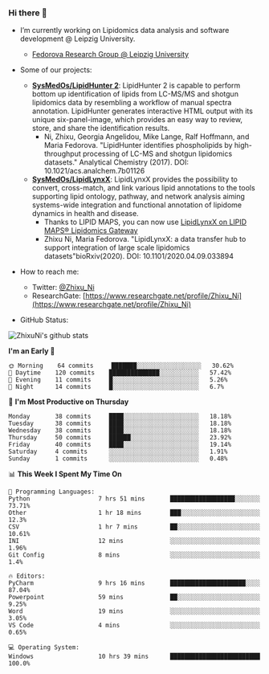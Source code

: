 ### Hi there 👋

- I’m currently working on Lipidomics data analysis and software development @ Leipzig University.
  + [Fedorova Research Group @ Leipzig University](https://home.uni-leipzig.de/fedorova/)
- Some of our projects:
  + **[SysMedOs/LipidHunter 2](https://github.com/SysMedOs/lipidhunter)**: LipidHunter 2 is capable to perform bottom up identification of lipids from LC-MS/MS and shotgun lipidomics data by resembling a workflow of manual spectra annotation. LipidHunter generates interactive HTML output with its unique six-panel-image, which provides an easy way to review, store, and share the identification results. 
    * Ni, Zhixu, Georgia Angelidou, Mike Lange, Ralf Hoffmann, and Maria Fedorova. "LipidHunter identifies phospholipids by high-throughput processing of LC-MS and shotgun lipidomics datasets." Analytical Chemistry (2017). DOI: 10.1021/acs.analchem.7b01126
  + **[SysMedOs/LipidLynxX](https://github.com/SysMedOs/LipidLynxX)**: LipidLynxX provides the possibility to convert, cross-match, and link various lipid annotations to the tools supporting lipid ontology, pathway, and network analysis aiming systems-wide integration and functional annotation of lipidome dynamics in health and disease.
    * Thanks to LIPID MAPS, you can now use [LipidLynxX on LIPID MAPS® Lipidomics Gateway](http://lipidmaps.org/lipidlynxx/)
    * Zhixu Ni, Maria Fedorova. "LipidLynxX: a data transfer hub to support integration of large scale lipidomics datasets"bioRxiv(2020). DOI: 10.1101/2020.04.09.033894
- How to reach me:
  + Twitter: [@Zhixu_Ni](https://twitter.com/Zhixu_Ni)
  + ResearchGate: [https://www.researchgate.net/profile/Zhixu_Ni](https://www.researchgate.net/profile/Zhixu_Ni)

- GitHub Status:

![ZhixuNi's github stats](https://github-readme-stats.vercel.app/api?username=ZhixuNi&show_icons=true&hide=issues)

<!--START_SECTION:waka-->
**I'm an Early 🐤** 

```text
🌞 Morning    64 commits     ███████░░░░░░░░░░░░░░░░░░   30.62% 
🌆 Daytime    120 commits    ██████████████░░░░░░░░░░░   57.42% 
🌃 Evening    11 commits     █░░░░░░░░░░░░░░░░░░░░░░░░   5.26% 
🌙 Night      14 commits     █░░░░░░░░░░░░░░░░░░░░░░░░   6.7%

```
📅 **I'm Most Productive on Thursday** 

```text
Monday       38 commits     ████░░░░░░░░░░░░░░░░░░░░░   18.18% 
Tuesday      38 commits     ████░░░░░░░░░░░░░░░░░░░░░   18.18% 
Wednesday    38 commits     ████░░░░░░░░░░░░░░░░░░░░░   18.18% 
Thursday     50 commits     ██████░░░░░░░░░░░░░░░░░░░   23.92% 
Friday       40 commits     ████░░░░░░░░░░░░░░░░░░░░░   19.14% 
Saturday     4 commits      ░░░░░░░░░░░░░░░░░░░░░░░░░   1.91% 
Sunday       1 commits      ░░░░░░░░░░░░░░░░░░░░░░░░░   0.48%

```


📊 **This Week I Spent My Time On** 

```text
💬 Programming Languages: 
Python                   7 hrs 51 mins       ██████████████████░░░░░░░   73.71% 
Other                    1 hr 18 mins        ███░░░░░░░░░░░░░░░░░░░░░░   12.3% 
CSV                      1 hr 7 mins         ██░░░░░░░░░░░░░░░░░░░░░░░   10.61% 
INI                      12 mins             ░░░░░░░░░░░░░░░░░░░░░░░░░   1.96% 
Git Config               8 mins              ░░░░░░░░░░░░░░░░░░░░░░░░░   1.4%

🔥 Editors: 
PyCharm                  9 hrs 16 mins       █████████████████████░░░░   87.04% 
Powerpoint               59 mins             ██░░░░░░░░░░░░░░░░░░░░░░░   9.25% 
Word                     19 mins             ░░░░░░░░░░░░░░░░░░░░░░░░░   3.05% 
VS Code                  4 mins              ░░░░░░░░░░░░░░░░░░░░░░░░░   0.65%

💻 Operating System: 
Windows                  10 hrs 39 mins      █████████████████████████   100.0%

```


<!--END_SECTION:waka-->
